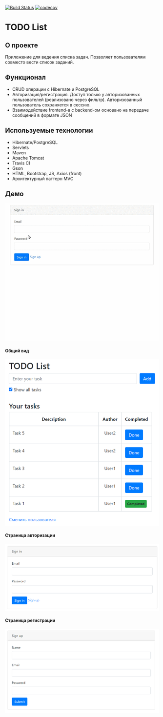 [![Build Status](https://travis-ci.com/elvolt/job4j_todo.svg?branch=master)](https://travis-ci.com/elvolt/job4j_todo)
[![codecov](https://codecov.io/gh/elvolt/job4j_todo/branch/master/graph/badge.svg?token=LNUCO2XSXA)](https://codecov.io/gh/elvolt/job4j_todo)

# TODO List

## О проекте
Приложение для ведения списка задач. Позволяет пользователям совместо вести список заданий.

## Функционал
* CRUD операции с Hibernate и PostgreSQL
* Авторизация/регистрация. Доступ только у авторизованных пользователей (реализовано через фильтр). 
Авторизованный пользователь сохраняется в сессию.
* Взаимодействие frontend-a с backend-ом основано на передаче сообщений в формате JSON

## Используемые технологии
* Hibernate/PostgreSQL
* Servlets
* Maven
* Apache Tomcat
* Travis CI
* Gson
* HTML, Bootstrap, JS, Axios (front)
* Архитектурный паттерн MVC

## Демо
![ScreenShot](images/todoDemo.gif)

#### Общий вид
![ScreenShot](images/todolist.png)

#### Страница авторизации
![ScreenShot](images/signin.png)

#### Страница регистрации
![ScreenShot](images/signup.png)